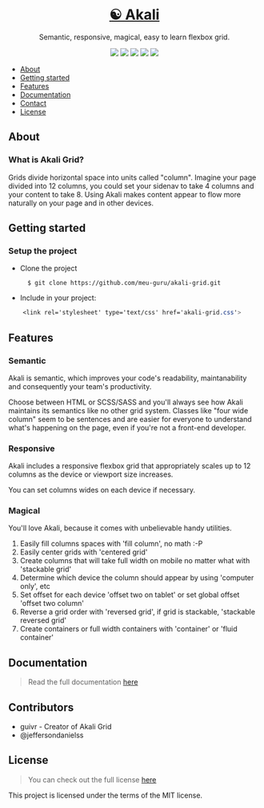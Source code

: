 <h1 align="center"><a href="https://meu-guru.github.io/akali-grid/">☯ Akali</a></h1>

<p align="center">Semantic, responsive, magical, easy to learn flexbox grid.</p>

<p align="center">
	<img src="https://img.shields.io/badge/license-MIT-blue.svg">
    <a href="https://github.com/meu-guru/akali-grid/stargazers"><img src="https://img.shields.io/github/stars/meu-guru/akali-grid.svg"></a>
    <a href="https://github.com/meu-guru/akali-grid/issues"><img src="https://img.shields.io/github/issues/meu-guru/akali-grid.svg"></a>
    <img src="https://img.shields.io/badge/version-0.1-green.svg">
    <a href="http://codepen.io/guivr/pen/YWEbGG"><img src="https://img.shields.io/badge/demo-online-green.svg"></a>
</p>

* [About](#about)
* [Getting started](#start)
* [Features](#features)
* [Documentation](#docs)
* [Contact](#contributors)
* [License](#license)

## <a name="about"></a>About
### What is Akali Grid?
Grids divide horizontal space into units called "column". Imagine your page divided into 12 columns, you could set your sidenav to take 4 columns and your content to take 8. Using Akali makes content appear to flow more naturally on your page and in other devices.


## <a name="start"></a>Getting started

### Setup the project

* Clone the project

        $ git clone https://github.com/meu-guru/akali-grid.git

* Include in your project:
```css
	<link rel='stylesheet' type='text/css' href='akali-grid.css'>
```


## <a name="features"></a>Features
### Semantic
Akali is semantic, which improves your code's readability, maintanability and consequently your team's productivity.

Choose between HTML or SCSS/SASS and you'll always see how Akali maintains its semantics like no other grid system. Classes like "four wide column" seem to be sentences and are easier for everyone to understand what's happening on the page, even if you're not a front-end developer.


### Responsive
Akali includes a responsive flexbox grid that appropriately scales up to 12 columns as the device or viewport size increases.

You can set columns wides on each device if necessary.


### Magical
You'll love Akali, because it comes with unbelievable handy utilities.

1. Easily fill columns spaces with 'fill column', no math :-P
2. Easily center grids with 'centered grid'
3. Create columns that will take full width on mobile no matter what with 'stackable grid'
4. Determine which device the column should appear by using 'computer only', etc
5. Set offset for each device 'offset two on tablet' or set global offset 'offset two column'
6. Reverse a grid order with 'reversed grid', if grid is stackable, 'stackable reversed grid'
7. Create containers or full width containers with 'container' or 'fluid container'  


## <a name="docs"></a>Documentation
> Read the full documentation [here](https://meu-guru.github.io/akali-grid/docs.html)


## <a name="contributors"></a>Contributors
* guivr - Creator of Akali Grid
* @jeffersondanielss


## <a name="license"></a>License
> You can check out the full license [here](https://github.com/meu-guru/akali-grid/blob/master/LICENSE)

This project is licensed under the terms of the MIT license.
